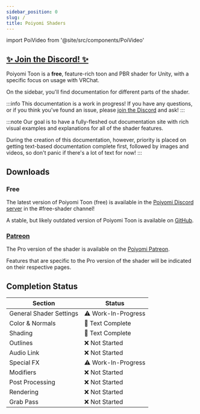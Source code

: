 ```yaml
---
sidebar_position: 0
slug: /
title: Poiyomi Shaders
---
```

import PoiVideo from '@site/src/components/PoiVideo'

## [✨ Join the Discord! ✨](https://discord.gg/poiyomi)

Poiyomi Toon is a **free**, feature-rich toon and PBR shader for Unity, with a specific focus on usage with VRChat.

On the sidebar, you'll find documentation for different parts of the shader.

:::info
This documentation is a work in progress! If you have any questions, or if you think you've found an issue, please [join the Discord](https://discord.gg/poiyomi) and ask!
:::

:::note
Our goal is to have a fully-fleshed out documentation site with rich visual examples and explanations for all of the shader features.

During the creation of this documentation, however, priority is placed on getting text-based documentation complete first, followed by images and videos, so don't panic if there's a lot of text for now!
:::

## Downloads

### Free

The latest version of Poiyomi Toon (free) is available in the [Poiyomi Discord server](https://discord.gg/poiyomi) in the #free-shader channel!

A stable, but likely outdated version of Poiyomi Toon is available on [GitHub](https://github.com/poiyomi/PoiyomiToonShader).

### [Patreon](https://www.patreon.com/poiyomi)

The Pro version of the shader is available on the [Poiyomi Patreon](https://www.patreon.com/poiyomi).

Features that are specific to the Pro version of the shader will be indicated on their respective pages.

## Completion Status

| Section      | Status |
| ----------- | ----------- |
| General Shader Settings | ⚠️  Work-In-Progress  |
| Color & Normals         | 📓  Text Complete    |
|  Shading                | 📓  Text Complete    |
|  Outlines               | ❌ Not Started       |
|  Audio Link             | ❌ Not Started       |
|  Special FX             | ⚠️  Work-In-Progress  |
|  Modifiers              | ❌ Not Started       |
|  Post Processing        | ❌ Not Started       |
|  Rendering              | ❌ Not Started       |
|  Grab Pass              | ❌ Not Started       |
